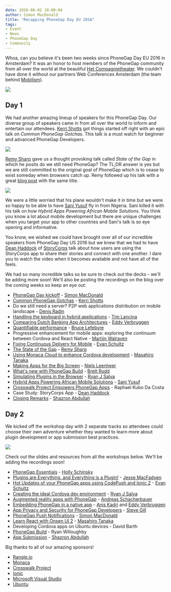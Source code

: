 ```yaml
---
date: 2016-06-02 10:00:04
author: Simon MacDonald
title: "Recapping PhoneGap Day EU 2016"
tags:
- Event
- News
- PhoneGap Day
- Community
---
```


Whoa, can you believe it's been two weeks since PhoneGap Day EU 2016 in Amsterdam? It was an honor to host members of the PhoneGap community from all over the world at the beautiful [Het Compagnietheater](http://www.compagnietheater.nl/compagnietheater.html). We couldn't have done it without our partners Web Conferences Amsterdam (the team behind [Mobilism](http://mobilism.nl/2015)).

![](/blog/uploads/2016-06/pgdeu1.jpg)

## Day 1 ##

We had another amazing lineup of speakers for this PhoneGap Day. Our diverse group of speakers came in from all over the world to inform and entertain our attendees. [Kerri Shotts](https://twitter.com/photoKandy) got things started off right with an epic talk on _Common PhoneGap Gotchas_. This talk is a must watch for beginner and advanced PhoneGap Developers.

![](/blog/uploads/2016-06/pgdeu2.jpg)

[Remy Sharp](https://twitter.com/rem) gave us a thought provoking talk called _State of the Gap_ in which he posits do we still need PhoneGap? The TL;DR answer is yes but we are still committed to the original goal of PhoneGap which is to cease to exist someday when browsers catch up. Remy followed up his talk with a great [blog post](https://remysharp.com/2016/05/28/state-of-the-gap) with the same title.

![](/blog/uploads/2016-06/pgdeu3.jpg)

We were a little worried that his plane wouldn't make it in time but we were so happy to be able to have [Sani Yusuf](https://twitter.com/saniyusuf) fly in from Nigeria. Sani killed it with his talk on how _Hybrid Apps Powering African Mobile Solutions_. You think you know a lot about mobile development but there are unique challenges when you target your app to other countries and Sani's talk is so eye opening and informative.

You know, we wished we could have brought over all of our incredible speakers from PhoneGap Day US 2016 but we knew that we had to have [Dean Haddock](https://twitter.com/systemconscious) of [StoryCorps](https://storycorps.org/) talk about how users are using the StoryCorps app to share their stories and connect with one another. I dare you to watch the video when it becomes available and not have all of the feels.

We had so many incredible talks so be sure to check out the decks - we'll be adding more soon! We'll also be posting the recordings on the blog over the coming weeks so keep an eye out:

- [PhoneGap Day kickoff](http://www.slideshare.net/macdonst/phonegap-day-eu-2016-kickoff) - [Simon MacDonald](https://twitter.com/macdonst)
- [Common PhoneGap Gotchas](https://www.photokandy.com/2016/05/19/common-phonegap-gotchas-pgday-eu-2016-may-19-2016/) - [Kerri Shotts](https://twitter.com/photoKandy)
- Do we still need a server? P2P web applications distribution on mobile landscape - [Denis Radin](https://twitter.com/PixelsCommander)
- [Handling the keyboard in hybrid applications](https://docs.google.com/presentation/d/1peDvkhx6pUZiFM7ujzdDtmhHiRCrhPAuSQC5eY_NV8s/edit) - [Tim Lancina](https://twitter.com/timlancina)
- [Comparing Dutch Banking App Architectures](http://www.slideshare.net/EddyVerbruggen/phonegap-day-eu-2016) - [Eddy Verbruggen](https://twitter.com/eddyverbruggen)
- [Quantifiable performance](https://github.com/blefebvre/pg-app-perf) - [Bruce Lefebvre](https://twitter.com/brucelefebvre)
- Progressive enhancement for mobile apps: exploring the continuum between Cordova and React Native - [Martijn Walraven](https://twitter.com/martijnwalraven)
- [Fixing Continuous Delivery for Mobile](http://www.slideshare.net/EvanSchultz1/rangleevanphonegapday2016fixingcontinuousdeliveryformobile) - [Evan Schultz](https://twitter.com/e_p82)
- [The State of the Gap](https://speakerdeck.com/rem/state-of-the-gap) - [Remy Sharp](https://twitter.com/rem)
- [Using Monaca Cloud to enhance Cordova development](http://masahirotanaka.github.io/pgday-2016-onsen2/index.html#/) - [Masahiro Tanaka](https://twitter.com/massie)
- [Making Apps for the Big Screen](https://speakerdeck.com/nielsleenheer/making-apps-for-the-big-screen-at-phonegap-day) - [Niels Leenheer](https://twitter.com/rakaz)
- [What's new with PhoneGap Build](http://goya.github.io/pgdeu-2016) - [Brett Rudd](https://twitter.com/brettrudd)
- [Simulating Plugins in the Browser](http://www.slideshare.net/RyanJSalva/phonegap-day-2016-eu-simulating-cordova-plugins-in-the-browser) - [Ryan J Salva](https://twitter.com/ryanjsalva) 
- [Hybrid Apps Powering African Mobile Solutions](http://slides.com/saniyusuf/pgpoweringafrica#/) - [Sani Yusuf](https://twitter.com/saniyusuf)
- [Crosswalk Project Empowers PhoneGap Apps](http://www.slideshare.net/RaphaelKubodaCosta/crosswalk-project-empower-your-phonegap-app) - Raphael Kubo Da Costa
- Case Study: StoryCorps App - [Dean Haddock](https://twitter.com/systemconscious)
- [Closing Remarks](http://www.slideshare.net/shazron1/phonegap-day-eu-2016-closing-remarks) - [Shazron Abdullah](https://twitter.com/shazron)

## Day 2 ##

We kicked off the workshop day with 2 separate tracks so attendees could choose their own adventure whether they wanted to learn more about plugin development or app submission best practices.

![](/blog/uploads/2016-06/pgdeu4.jpg)

Check out the slides and resources from all the workshops below. We'll be adding the recordings soon!

- [PhoneGap Essentials](http://hollyschinsky.github.io/pgday-eu-star-track/) - [Holly Schinsky](https://twitter.com/devgirlFL)
- [Plugins are Everything, and Everything is a Plugin!](http://purplecabbage.github.io/slides/pgd16Plugins/index.html#/) - [Jesse MacFadyen](https://twitter.com/purplecabbage)
- [Hot Updates of your PhoneGap apps using CodePush and Ionic 2](http://www.slideshare.net/EvanSchultz1/hotpush-with-ionic-2-and-codepush-62592337) - [Evan Schultz](https://twitter.com/e_p82)
- [Creating the ideal Cordova dev environment](http://www.slideshare.net/RyanJSalva/phonegap-day-2016-eu-creating-the-ideal-cordova-dev-environment) - [Ryan J Salva](https://twitter.com/ryanjsalva)
- [Augmented reality apps with PhoneGap](https://github.com/AndreasSchacherbauerWikitude/presentations/tree/master/PhoneGap_day_2016) - [Andreas Schacherbauer](https://twitter.com/a_schacherbauer)
- [Embedding PhoneGap in a native app](https://github.com/imhotep/PGDayEUWs2016) - [Anis Kadri](https://twitter.com/aniskadri) and [Eddy Verbruggen](https://twitter.com/eddyverbruggen)
- [App Privacy and Security for PhoneGap Developers](http://www.slideshare.net/Stevengill97/pgday-eu-2016-workshop-privacy-and-security) - [Steve Gill](https://twitter.com/stevesgill)
- [PhoneGap Push Notifications](http://macdonst.github.io/push-workshop-eu/) - [Simon MacDonald](https://twitter.com/macdonst)
- [Learn React with Onsen UI 2](https://docs.google.com/presentation/d/1j1lKqDBppJWKqptZc3BprpR17rQUXv9pU2dWw4W2DMI/pub?start=false&loop=false&delayms=3000) - [Masahiro Tanaka](https://twitter.com/massie)
- Developing Cordova apps on Ubuntu devices - David Barth
- [PhoneGap Build](http://wildabeast.github.io/phonegap-day-workshop/) - Ryan Willoughby
- [App Submission](https://github.com/timkim/phonegap-day-workshop-app-submission/wiki) - [Shazron Abdullah](https://twitter.com/shazron) 

Big thanks to all of our amazing sponsors!

- [Rangle.io](http://rangle.io/)
- [Monaca](https://monaca.io/)
- [Crosswalk Project](https://crosswalk-project.org/)
- [Ionic](http://ionicframework.com/)
- [Microsoft Visual Studio](https://www.visualstudio.com/)
- [Ubuntu](http://www.ubuntu.com/about/canonical-and-ubuntu)
